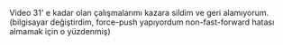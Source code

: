 Video 31' e kadar olan çalışmalarımı kazara sildim ve geri alamıyorum.(bilgisayar değiştirdim, force-push yapıyordum non-fast-forward hatası almamak için o yüzdenmiş)

